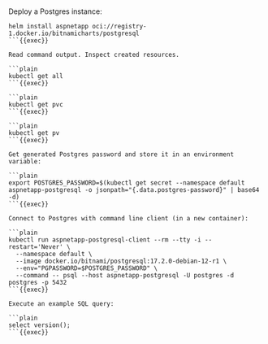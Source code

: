 
<br>

Deploy a Postgres instance:

```plain
helm install aspnetapp oci://registry-1.docker.io/bitnamicharts/postgresql
```{{exec}}

Read command output. Inspect created resources.

```plain
kubectl get all
```{{exec}}

```plain
kubectl get pvc
```{{exec}}

```plain
kubectl get pv
```{{exec}}

Get generated Postgres password and store it in an environment variable:

```plain
export POSTGRES_PASSWORD=$(kubectl get secret --namespace default aspnetapp-postgresql -o jsonpath="{.data.postgres-password}" | base64 -d)
```{{exec}}

Connect to Postgres with command line client (in a new container):

```plain
kubectl run aspnetapp-postgresql-client --rm --tty -i --restart='Never' \
  --namespace default \
  --image docker.io/bitnami/postgresql:17.2.0-debian-12-r1 \
  --env="PGPASSWORD=$POSTGRES_PASSWORD" \
  --command -- psql --host aspnetapp-postgresql -U postgres -d postgres -p 5432
```{{exec}}

Execute an example SQL query:

```plain
select version();
```{{exec}}
